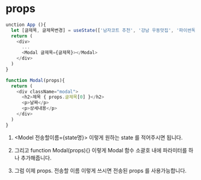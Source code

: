 # props

```javascript
unction App (){
  let [글제목, 글제목변경] = useState(['남자코트 추천', '강남 우동맛집', '파이썬독학']);
  return (
    <div>
      ...
      <Modal 글제목={글제목}></Modal>
    </div>
  )
}

function Modal(props){
  return (
    <div className="modal">
      <h2>제목 { props.글제목[0] }</h2>
      <p>날짜</p>
      <p>상세내용</p>
    </div>
  )
}
```

1. <Model 전송할이름={state명}> 이렇게 원하는 state 를 적어주시면 됩니다.
2. 그리고 function Modal(props){} 이렇게 Modal 함수 소괄호 내에 파라미터를 하나 추가해줍니다.

3. 그럼 이제 props. 전송할 이름 이렇게 쓰시면 전송된 props 를 사용가능합니다.
